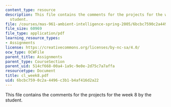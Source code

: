 ```yaml
---
content_type: resource
description: This file contains the comments for the projects for the week 8 by the
  student.
file: /courses/mas-961-ambient-intelligence-spring-2005/6bcbc7590c2a4496c3b1b4af416d2a22_cl_week8.pdf
file_size: 60969
file_type: application/pdf
learning_resource_types:
- Assignments
license: https://creativecommons.org/licenses/by-nc-sa/4.0/
ocw_type: OCWFile
parent_title: Assignments
parent_type: CourseSection
parent_uid: 514cf668-00a4-1a9c-9e0e-2d75c7a7affa
resourcetype: Document
title: cl_week8.pdf
uid: 6bcbc759-0c2a-4496-c3b1-b4af416d2a22
---
```

This file contains the comments for the projects for the week 8 by the student.